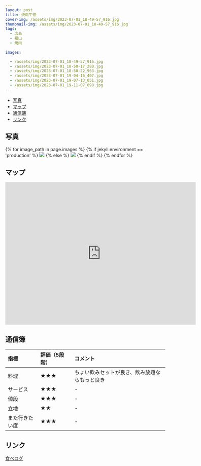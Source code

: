 ```yaml
---
layout: post
title: 焼肉牛徳
cover-img: /assets/img/2023-07-01_18-49-57_916.jpg
thumbnail-img: /assets/img/2023-07-01_18-49-57_916.jpg
tags:
  - 広島
  - 福山
  - 焼肉
  
images:  

  - /assets/img/2023-07-01_18-49-57_916.jpg
  - /assets/img/2023-07-01_18-50-17_280.jpg
  - /assets/img/2023-07-01_18-50-22_963.jpg
  - /assets/img/2023-07-01_19-04-16_407.jpg
  - /assets/img/2023-07-01_19-07-13_051.jpg
  - /assets/img/2023-07-01_19-11-07_698.jpg
---
```




<!-- TOC -->

- [写真](#写真)
- [マップ](#マップ)
- [通信簿](#通信簿)
- [リンク](#リンク)

<!-- /TOC -->

## 写真

{% for image_path in page.images %}
{% if jekyll.environment == 'production' %}
<img src="https://raw.githubusercontent.com/taira1117/fukuyama_izakaya/master/{{ image_path }}">
{% else %}
<img src="{{ image_path }}">
{% endif %}
{% endfor %}

## マップ

<iframe src="https://www.google.com/maps/embed?pb=!1m14!1m8!1m3!1d13154.01258812259!2d133.3530446!3d34.4901265!3m2!1i1024!2i768!4f13.1!3m3!1m2!1s0x355110f22d4faa75%3A0x6db55aa9272fda5!2z54S86IKJIOeJm-W-sw!5e0!3m2!1sja!2sjp!4v1688356542822!5m2!1sja!2sjp" width="600" height="450" style="border:0;" allowfullscreen="" loading="lazy" referrerpolicy="no-referrer-when-downgrade"></iframe>

## 通信簿

| 指標 | 評価（5段階） | コメント |
| :------ |:--- | :--- |
| 料理 | ★★★ | ちょい飲みセットが良き、飲み放題ならもっと良き |
| サービス | ★★★ | - |
| 値段 | ★★★ | - |
| 立地 | ★★ | - |
| また行きたい度 | ★★★ | - |

## リンク

[食べログ](https://tabelog.com/hiroshima/A3403/A340308/34000919/)